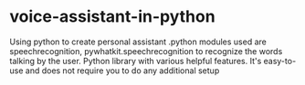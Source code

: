# voice-assistant-in-python
Using python to create personal assistant .python modules used are speechrecognition, pywhatkit.speechrecognition to recognize the words talking by the user. Python library with various helpful features. It's easy-to-use and does not require you to do any additional setup
